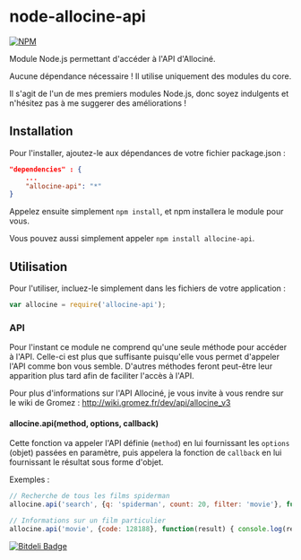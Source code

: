 # node-allocine-api

[![NPM](https://nodei.co/npm/allocine-api.png)](https://nodei.co/npm/allocine-api/)

Module Node.js permettant d'accéder à l'API d'Allociné.

Aucune dépendance nécessaire ! Il utilise uniquement des modules du core.

Il s'agit de l'un de mes premiers modules Node.js, donc soyez indulgents et n'hésitez pas à me suggerer des améliorations !

## Installation

Pour l'installer, ajoutez-le aux dépendances de votre fichier package.json :

```json
"dependencies" : {
	...
    "allocine-api": "*"
}
```

Appelez ensuite simplement `npm install`, et npm installera le module pour vous.

Vous pouvez aussi simplement appeler `npm install allocine-api`.

## Utilisation

Pour l'utiliser, incluez-le simplement dans les fichiers de votre application :

```javascript
var allocine = require('allocine-api');
```

### API

Pour l'instant ce module ne comprend qu'une seule méthode pour accéder à l'API. Celle-ci est plus que suffisante puisqu'elle vous permet d'appeler l'API comme bon vous semble. D'autres méthodes feront peut-être leur apparition plus tard afin de faciliter l'accès à l'API.

Pour plus d'informations sur l'API Allociné, je vous invite à vous rendre sur le wiki de Gromez : http://wiki.gromez.fr/dev/api/allocine_v3

#### allocine.api(method, options, callback)

Cette fonction va appeler l'API définie (`method`) en lui fournissant les `options` (objet) passées en paramètre, puis appelera la fonction de `callback` en lui fournissant le résultat sous forme d'objet.

Exemples :
```javascript
// Recherche de tous les films spiderman
allocine.api('search', {q: 'spiderman', count: 20, filter: 'movie'}, function(results) { console.log(results.feed.totalResults); });

// Informations sur un film particulier
allocine.api('movie', {code: 128188}, function(result) { console.log(result.movie.title); });
```

[![Bitdeli Badge](https://d2weczhvl823v0.cloudfront.net/leeroybrun/node-allocine-api/trend.png)](https://bitdeli.com/free "Bitdeli Badge")
